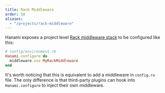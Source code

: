 ```yaml
---
title: Rack Middleware
order: 50
aliases:
  - "/projects/rack-middleware"
---
```


Hanami exposes a project level [Rack middleware stack](http://www.rubydoc.info/github/rack/rack/master/file/SPEC) to be configured like this:

```ruby
# config/environment.rb
Hanami.configure do
  middleware.use MyRackMiddleware
end
```

It's worth noticing that this is equivalent to add a middleware in `config.ru` file.
The only difference is that third-party plugins can hook into `Hanami.configure` to inject their own middleware.
